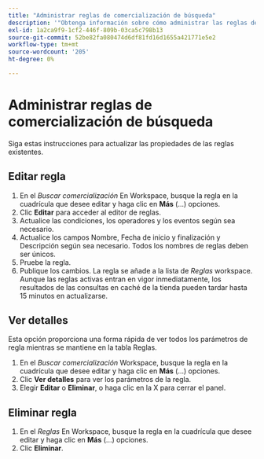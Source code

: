 ```yaml
---
title: "Administrar reglas de comercialización de búsqueda"
description: '"Obtenga información sobre cómo administrar las reglas de comercialización de búsqueda existentes".'
exl-id: 1a2ca9f9-1cf2-446f-809b-03ca5c798b13
source-git-commit: 52be82fa080474d6df81fd16d1655a421771e5e2
workflow-type: tm+mt
source-wordcount: '205'
ht-degree: 0%

---
```


# Administrar reglas de comercialización de búsqueda

Siga estas instrucciones para actualizar las propiedades de las reglas existentes.

## Editar regla

1. En el *Buscar comercialización* En Workspace, busque la regla en la cuadrícula que desee editar y haga clic en **Más** (...) opciones.
1. Clic **Editar** para acceder al editor de reglas.
1. Actualice las condiciones, los operadores y los eventos según sea necesario.
1. Actualice los campos Nombre, Fecha de inicio y finalización y Descripción según sea necesario. Todos los nombres de reglas deben ser únicos.
1. Pruebe la regla.
1. Publique los cambios.
La regla se añade a la lista de *Reglas* workspace. Aunque las reglas activas entran en vigor inmediatamente, los resultados de las consultas en caché de la tienda pueden tardar hasta 15 minutos en actualizarse.

## Ver detalles

Esta opción proporciona una forma rápida de ver todos los parámetros de regla mientras se mantiene en la tabla Reglas.

1. En el *Buscar comercialización* Workspace, busque la regla en la cuadrícula que desee editar y haga clic en **Más** (...) opciones.
1. Clic **Ver detalles** para ver los parámetros de la regla.
1. Elegir **Editar** o **Eliminar**, o haga clic en la X para cerrar el panel.

## Eliminar regla

1. En el *Reglas* En Workspace, busque la regla en la cuadrícula que desee editar y haga clic en **Más** (...) opciones.
1. Clic **Eliminar**.
